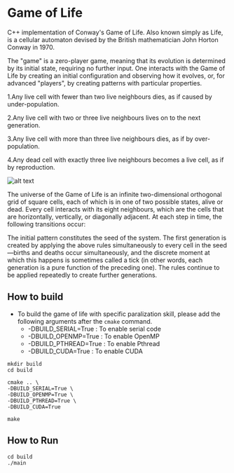 # Game of Life

C++ implementation of Conway's Game of Life.
Also known simply as Life, is a cellular automaton devised by the British mathematician John Horton Conway in 1970.

The "game" is a zero-player game, meaning that its evolution is determined by its initial state, requiring no further input. One interacts with the Game of Life by creating an initial configuration and observing how it evolves, or, for advanced "players", by creating patterns with particular properties.

1.Any live cell with fewer than two live neighbours dies, as if caused by under-population.

2.Any live cell with two or three live neighbours lives on to the next generation.

3.Any live cell with more than three live neighbours dies, as if by over-population.

4.Any dead cell with exactly three live neighbours becomes a live cell, as if by reproduction.

![alt text](https://upload.wikimedia.org/wikipedia/commons/e/e5/Gospers_glider_gun.gif "Logo Title Text 1")

The universe of the Game of Life is an infinite two-dimensional orthogonal grid of square cells, each of which is in one of two possible states, alive or dead. Every cell interacts with its eight neighbours, which are the cells that are horizontally, vertically, or diagonally adjacent. At each step in time, the following transitions occur:

The initial pattern constitutes the seed of the system. The first generation is created by applying the above rules simultaneously to every cell in the seed—births and deaths occur simultaneously, and the discrete moment at which this happens is sometimes called a tick (in other words, each generation is a pure function of the preceding one). The rules continue to be applied repeatedly to create further generations.


## How to build
+ To build the game of life with specific paralization skill, please add the following arguments after the `cmake` command.
    + -DBUILD_SERIAL=True : To enable serial code
    + -DBUILD_OPENMP=True : To enable OpenMP
    + -DBUILD_PTHREAD=True : To enable Pthread
    + -DBUILD_CUDA=True : To enable CUDA

```
mkdir build
cd build

cmake .. \
-DBUILD_SERIAL=True \
-DBUILD_OPENMP=True \
-DBUILD_PTHREAD=True \
-DBUILD_CUDA=True 

make
```
## How to Run
```
cd build
./main
```